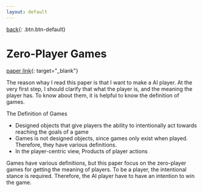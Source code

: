 ```yaml
---
layout: default
---
```

[back](../sc2ai){: .btn.btn-default}

# Zero-Player Games

[paper link](http://www.jesperjuul.net/text/zeroplayergames/){: target="_blank"}

The reason whay I read this paper is that I want to make a AI player. At the very first step, I should clarify that what the player is, and the meaning the player has. To know about them, it is helpful to know the definition of games.

The Definition of Games 
- Designed objects that give players the ability to intentionally act towards reaching the goals of a game
- Games is not designed objects, since games only exist when played. Therefore, they have various definitions.
- In the player-centric view, Products of player actions

Games have various definitions, but this paper focus on the zero-player games for getting the meaning of players. To be a player, the intentional stance is required. Therefore, the AI player have to have an intention to win the game. 
